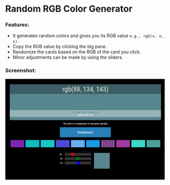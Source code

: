 # Random RGB Color Generator
### Features:
- It generates random colors and gives you its RGB value `e.g., rgb(x, x, x)`.
- Copy the RGB value by clicking the big pane.
- Randomize the cards based on the RGB of the card you click.
- Minor adjustments can be made by using the sliders.
 
### Screenshot:
![alt text](images/screenshot.png)
